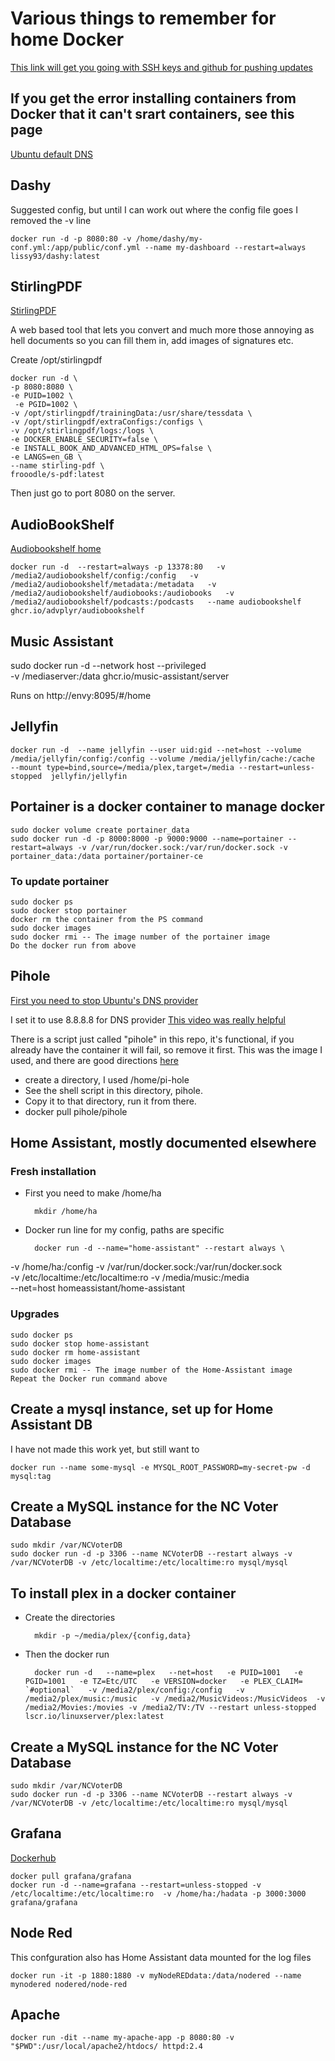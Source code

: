 # Various things to remember for home Docker 

[This link will get you going with SSH keys and github for pushing updates](https://linuxkamarada.com/en/2019/07/14/using-git-with-ssh-keys/#.YhEAZ3XMLHU)


## If you get the error installing containers from Docker that it can't srart containers, see this page
[Ubuntu default DNS](https://www.mail-archive.com/ubuntu-bugs@lists.ubuntu.com/msg5968593.html)

## Dashy

 Suggested config, but until I can work out where the config file goes I removed the -v line

	docker run -d -p 8080:80 -v /home/dashy/my-conf.yml:/app/public/conf.yml --name my-dashboard --restart=always lissy93/dashy:latest

## StirlingPDF

[StirlingPDF](https://hub.docker.com/r/frooodle/s-pdf)

A web based tool that lets you convert and much more those annoying as hell documents so you can fill them in, add images of signatures etc.

Create /opt/stirlingpdf

	docker run -d \
  	-p 8080:8080 \
	-e PUID=1002 \
	 -e PGID=1002 \ 
  	-v /opt/stirlingpdf/trainingData:/usr/share/tessdata \
  	-v /opt/stirlingpdf/extraConfigs:/configs \
  	-v /opt/stirlingpdf/logs:/logs \
  	-e DOCKER_ENABLE_SECURITY=false \
  	-e INSTALL_BOOK_AND_ADVANCED_HTML_OPS=false \
  	-e LANGS=en_GB \
  	--name stirling-pdf \
  	frooodle/s-pdf:latest

Then just go to port 8080 on the server. 

## AudioBookShelf
[Audiobookshelf home](https://www.audiobookshelf.org/)

 	docker run -d  --restart=always -p 13378:80   -v /media2/audiobookshelf/config:/config   -v /media2/audiobookshelf/metadata:/metadata   -v /media2/audiobookshelf/audiobooks:/audiobooks   -v /media2/audiobookshelf/podcasts:/podcasts   --name audiobookshelf ghcr.io/advplyr/audiobookshelf

## Music Assistant

sudo docker run -d --network host --privileged \
-v /mediaserver:/data ghcr.io/music-assistant/server

Runs on http://envy:8095/#/home

## Jellyfin

	docker run -d  --name jellyfin --user uid:gid --net=host --volume /media/jellyfin/config:/config --volume /media/jellyfin/cache:/cache  --mount type=bind,source=/media/plex,target=/media --restart=unless-stopped  jellyfin/jellyfin



## Portainer is a docker container to manage docker
	sudo docker volume create portainer_data
	sudo docker run -d -p 8000:8000 -p 9000:9000 --name=portainer --restart=always -v /var/run/docker.sock:/var/run/docker.sock -v portainer_data:/data portainer/portainer-ce

### To update portainer
	sudo docker ps
	sudo docker stop portainer
	docker rm the container from the PS command
	sudo docker images
	sudo docker rmi -- The image number of the portainer image
	Do the docker run from above

## Pihole
[First you need to stop Ubuntu's DNS provider](https://www.linuxuprising.com/2020/07/ubuntu-how-to-free-up-port-53-used-by.html)

I set it to use 8.8.8.8 for DNS provider
[This video was really helpful](https://www.youtube.com/watch?v=dH3DdLy574M&t=160s&ab_channel=NetworkChuck)

There is a script just called "pihole" in this repo, it's functional, if you already have the container it will fail, so remove it first. This was the image I used, and there are good directions [here](https://hub.docker.com/r/pihole/pihole)
- create a directory, I used /home/pi-hole	
- See the shell script in this directory, pihole.  
- Copy it to that directory, run it from there.
- docker pull pihole/pihole


## Home Assistant, mostly documented elsewhere
### Fresh installation
- First you need to make /home/ha

		mkdir /home/ha
- Docker run line for my config, paths are specific

		docker run -d --name="home-assistant" --restart always \
-v /home/ha:/config -v /var/run/docker.sock:/var/run/docker.sock  \
-v  /etc/localtime:/etc/localtime:ro -v /media/music:/media \
--net=host homeassistant/home-assistant


### Upgrades

	sudo docker ps
    sudo docker stop home-assistant
	sudo docker rm home-assistant
    sudo docker images
    sudo docker rmi -- The image number of the Home-Assistant image
	Repeat the Docker run command above

## Create a mysql instance, set up for Home Assistant DB
I have not made this work yet, but still want to

	docker run --name some-mysql -e MYSQL_ROOT_PASSWORD=my-secret-pw -d mysql:tag

## Create a MySQL instance for the NC Voter Database 
	sudo mkdir /var/NCVoterDB
	sudo docker run -d -p 3306 --name NCVoterDB --restart always -v /var/NCVoterDB -v /etc/localtime:/etc/localtime:ro mysql/mysql



## To install plex in a docker container

- Create the directories

		mkdir -p ~/media/plex/{config,data}

- Then the docker run

		docker run -d   --name=plex   --net=host   -e PUID=1001   -e PGID=1001   -e TZ=Etc/UTC   -e VERSION=docker   -e PLEX_CLAIM= `#optional`   -v /media2/plex/config:/config   -v /media2/plex/music:/music   -v /media2/MusicVideos:/MusicVideos  -v /media2/Movies:/movies -v /media2/TV:/TV --restart unless-stopped  lscr.io/linuxserver/plex:latest



## Create a MySQL instance for the NC Voter Database 
	sudo mkdir /var/NCVoterDB
	sudo docker run -d -p 3306 --name NCVoterDB --restart always -v /var/NCVoterDB -v /etc/localtime:/etc/localtime:ro mysql/mysql


## Grafana
[Dockerhub](https://hub.docker.com/r/grafana/grafana)

	docker pull grafana/grafana
	docker run -d --name=grafana --restart=unless-stopped -v /etc/localtime:/etc/localtime:ro  -v /home/ha:/hadata -p 3000:3000 grafana/grafana



## Node Red 
This confguration also has Home Assistant data mounted for the log files

	docker run -it -p 1880:1880 -v myNodeREDdata:/data/nodered --name mynodered nodered/node-red


## Apache
	docker run -dit --name my-apache-app -p 8080:80 -v "$PWD":/usr/local/apache2/htdocs/ httpd:2.4
